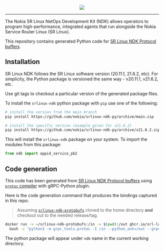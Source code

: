 <p align=center><a href="https://learn.srlinux.dev"><img src=https://gitlab.com/rdodin/pics/-/wikis/uploads/0102e45007f7fcc357aacdffe61e9555/srl-ndk-py.svg?sanitize=true/></a></p>

---

The Nokia SR Linux NetOps Development Kit (NDK) allows operators to program high-performance, integrated agents that run alongside the Nokia Service Router Linux (SR Linux).

This repository contains generated Python code for [SR Linux NDK Protocol buffers](https://github.com/nokia/srlinux-ndk-protobufs).

## Installation
SR Linux NDK follows the SR Linux software version (20.11.1, 21.6.2, etc). For simplicity, the Python package is versioned the same way - v20.11.1, v21.6.2, etc.

Use git tags to checkout a particular version of the generated package files.

To install the `srlinux-ndk` python package with `pip` use one of the following:

```bash
# install the version from the main branch
pip install https://github.com/nokia/srlinux-ndk-py/archive/main.zip

# install the specific version (example given for v21.6.2)
pip install https://github.com/nokia/srlinux-ndk-py/archive/v21.6.2.zip
```

This will install the `srlinux-ndk` package on your system. To import the modules from this package:

```py
from ndk import appid_service_pb2
```

## Code generation
This code has been generated from [SR Linux NDK Protocol buffers](https://github.com/nokia/srlinux-ndk-protobufs) using [`protoc` compiler](https://github.com/srl-labs/protoc-container) with gRPC-Python plugin.

Here is the code generation command that produces the bindings captured in this repo:

> Assuming [`srlinux-ndk-protobufs`](https://github.com/nokia/srlinux-ndk-protobufs) cloned to the home directory **and** checkout out to the needed release/tag.

```bash
docker run -v ~/srlinux-ndk-protobufs:/in -v $(pwd):/out ghcr.io/srl-labs/protoc \
  bash -c "python3 -m grpc_tools.protoc -I /in --python_out=/out --grpc_python_out=/out ndk/*.proto"
```

The python package will appear under `ndk` name in the current working directory.